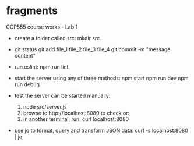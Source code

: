 # fragments
CCP555 course works - Lab 1

- create a folder called src:
	mkdir src

- git status
git add file_1 file_2 file_3 file_4
git commit -m "message content"

- run eslint: 
	npm run lint
- start the server using any of three methods: 
	npm start
	npm run dev
	npm run debug

- test the server can be started manually:
	1. node src/server.js
	2. browse to http://localhost:8080 to check
or:
	2. in another terminal, run: curl localhost:8080
	
- use jq to format, query and transform JSON data:
	curl -s localhost:8080 | jq


